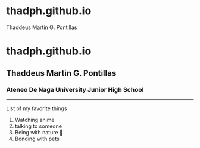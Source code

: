 # thadph.github.io
Thaddeus Martin G. Pontillas






# thadph.github.io
## Thaddeus Martin G. Pontillas
### Ateneo De Naga University Junior High School

---

List of my favorite things
1. Watching anime
2. talking to someone
3. Being with nature 🌱
4. Bonding with pets
